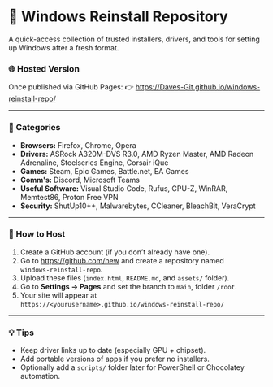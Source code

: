 # 💾 Windows Reinstall Repository

A quick-access collection of trusted installers, drivers, and tools for setting up Windows after a fresh format.

### 🌐 Hosted Version
Once published via GitHub Pages:
👉 https://Daves-Git.github.io/windows-reinstall-repo/

---

### 📂 Categories

- **Browsers:** Firefox, Chrome, Opera  
- **Drivers:** ASRock A320M-DVS R3.0, AMD Ryzen Master, AMD Radeon Adrenaline, Steelseries Engine, Corsair iQue
- **Games:** Steam, Epic Games, Battle.net, EA Games
- **Comm's:** Discord, Microsoft Teams  
- **Useful Software:** Visual Studio Code, Rufus, CPU-Z, WinRAR, Memtest86, Proton Free VPN  
- **Security:** ShutUp10++, Malwarebytes, CCleaner, BleachBit, VeraCrypt  

---

### 🔧 How to Host

1. Create a GitHub account (if you don’t already have one).
2. Go to https://github.com/new and create a repository named  
   `windows-reinstall-repo`.
3. Upload these files (`index.html`, `README.md`, and `assets/` folder).
4. Go to **Settings → Pages** and set the branch to `main`, folder `/root`.
5. Your site will appear at  
   `https://<yourusername>.github.io/windows-reinstall-repo/`

---

### 💡 Tips
- Keep driver links up to date (especially GPU + chipset).
- Add portable versions of apps if you prefer no installers.
- Optionally add a `scripts/` folder later for PowerShell or Chocolatey automation.
